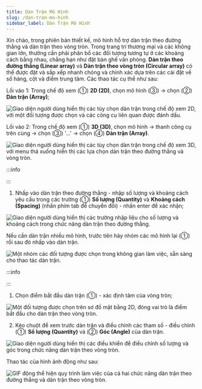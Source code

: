 ```yaml
---
title: Dàn Trận Mô Hình
slug: /dan-tran-mo-hinh
sidebar_label: Dàn Trận Mô Hình
---
```


Xin chào, trong phiên bản thiết kế, mô hình hỗ trợ dàn trận theo đường thẳng và dàn trận theo vòng tròn. Trong trang trí thương mại và các không gian lớn, thường cần phải phân bổ các đối tượng tương tự ở các khoảng cách bằng nhau, chẳng hạn như đặt bàn ghế văn phòng. **Dàn trận theo đường thẳng (Linear array)** và **Dàn trận theo vòng tròn (Circular array)** có thể được đặt và sắp xếp nhanh chóng và chính xác dựa trên các cài đặt về số hàng, cột và điểm trung tâm. Các thao tác cụ thể như sau:

Lối vào 1: Trong chế độ xem (①) **2D (2D)**, chọn mô hình (③) → chọn (②) **Dàn trận (Array)**;

![Giao diện người dùng hiển thị các tùy chọn dàn trận trong chế độ xem 2D, với một đối tượng được chọn và các công cụ liên quan được đánh dấu.](https://storage.googleapis.com/jegavn_kb/images/befdf45c-a846-42c5-9153-d2e22df4a80d.png)

Lối vào 2: Trong chế độ xem (①) **3D (3D)**, chọn mô hình → thanh công cụ trên cùng → chọn (③) '...' → chọn (④) **Dàn trận (Array)**.

![Giao diện người dùng hiển thị các tùy chọn dàn trận trong chế độ xem 3D, với menu thả xuống hiển thị các lựa chọn dàn trận theo đường thẳng và vòng tròn.](https://storage.googleapis.com/jegavn_kb/images/3ad561fb-357b-4053-a7a0-7e29db6984ae.png)

:::info

:::

1. Nhấp vào dàn trận theo đường thẳng - nhập số lượng và khoảng cách yêu cầu trong các trường (①) **Số lượng (Quantity)** và **Khoảng cách (Spacing)** (nhấn phím tab để chuyển đổi) - nhấn enter để xác nhận;

![Giao diện người dùng hiển thị các trường nhập liệu cho số lượng và khoảng cách trong chức năng dàn trận theo đường thẳng.](https://storage.googleapis.com/jegavn_kb/images/22874175-2bc3-4cc0-8c64-b06374505a29.png)

Nếu cần dàn trận nhiều mô hình, trước tiên hãy nhóm các mô hình lại (①) rồi sau đó nhấp vào dàn trận.

![Một nhóm các đối tượng được chọn trong không gian làm việc, sẵn sàng cho thao tác dàn trận.](https://storage.googleapis.com/jegavn_kb/images/54fed9ec-17b9-4cbc-9524-6e7add356b29.png)

:::info

:::

1. Chọn điểm bắt đầu dàn trận (①) - xác định tâm của vòng tròn;

![Một đối tượng được chọn trên sơ đồ mặt bằng 2D, đóng vai trò là điểm bắt đầu cho dàn trận theo vòng tròn.](https://storage.googleapis.com/jegavn_kb/images/fa1c15c7-9676-47c1-a99c-bfe227393c45.png)

2. Kéo chuột để xem trước dàn trận và điều chỉnh các tham số - điều chỉnh (①) **Số lượng (Quantity)** và (②) **Góc (Angle)** của dàn trận.

![Giao diện người dùng hiển thị các điều khiển để điều chỉnh số lượng và góc trong chức năng dàn trận theo vòng tròn.](https://storage.googleapis.com/jegavn_kb/images/b20b2c75-216b-4a5a-9858-16f09751a27c.png)

Thao tác của hình ảnh động như sau:

![GIF động thể hiện quy trình làm việc của cả hai chức năng dàn trận theo đường thẳng và dàn trận theo vòng tròn.](https://storage.googleapis.com/jegavn_kb/images/a0a81b24-b28f-4747-a5dc-5b8d96696897.gif)